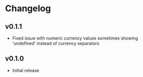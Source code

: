 # Changelog

## v0.1.1

- Fixed issue with numeric currency values sometimes showing 'undefined' instead of currency separators

## v0.1.0

- Initial release
